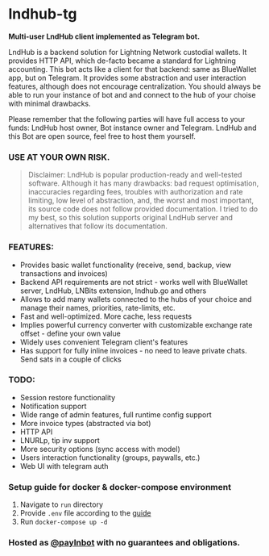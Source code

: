 # lndhub-tg
**Multi-user LndHub client implemented as Telegram bot.**

LndHub is a backend solution for Lightning Network custodial wallets. It provides HTTP API, which de-facto became a standard for Lightning accounting. This bot acts like a client for that backend: same as BlueWallet app, but on Telegram. It provides some abstraction and user interaction features, although does not encourage centralization. You should always be able to run your instance of bot and and connect to the hub of your choise with minimal drawbacks.

Please remember that the following parties will have full access to your funds: LndHub host owner, Bot instance owner and Telegram. LndHub and this Bot are open source, feel free to host them yourself.

### USE AT YOUR OWN RISK.

> Disclaimer: LndHub is popular production-ready and well-tested software. Although it has many drawbacks: bad request optimisation,  inaccuracies regarding fees, troubles with authorization and rate limiting, low level of abstraction, and, the worst and most important, its source code does not follow provided documentation. I tried to do my best, so this solution supports original LndHub server and alternatives that follow its documentation.

### FEATURES:
- Provides basic wallet functionality (receive, send, backup, view transactions and invoices)
- Backend API requirements are not strict - works well with BlueWallet server, LndHub, LNBits extension, lndhub.go and others
- Allows to add many wallets connected to the hubs of your choice and manage their names, priorities, rate-limits, etc.
- Fast and well-optimized. More cache, less requests
- Implies powerful currency converter with customizable exchange rate offset - define your own value
- Widely uses convenient Telegram client's features
- Has support for fully inline invoices - no need to leave private chats. Send sats in a couple of clicks

### TODO:
- Session restore functionality
- Notification support
- Wide range of admin features, full runtime config support
- More invoice types (abstracted via bot)
- HTTP API
- LNURLp, tip inv support
- More security options (sync access with model)
- Users interaction functionality (groups, paywalls, etc.)
- Web UI with telegram auth

### Setup guide for docker & docker-compose environment
1. Navigate to `run` directory
2. Provide `.env` file according to the [guide](run/env-guide.md)
3. Run `docker-compose up -d`

### Hosted as [@paylnbot](https://t.me/paylnbot) with no guarantees and obligations.